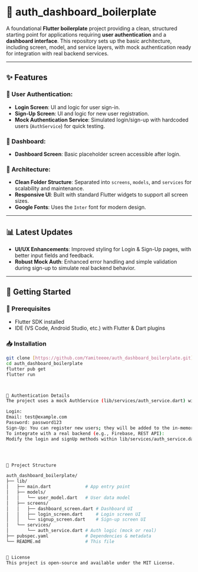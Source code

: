 # 🧱 auth_dashboard_boilerplate

A foundational **Flutter boilerplate** project providing a clean, structured starting point for applications requiring **user authentication** and a **dashboard interface**. This repository sets up the basic architecture, including screen, model, and service layers, with mock authentication ready for integration with real backend services.

---

## ✨ Features

### 🔐 User Authentication:
- **Login Screen**: UI and logic for user sign-in.
- **Sign-Up Screen**: UI and logic for new user registration.
- **Mock Authentication Service**: Simulated login/sign-up with hardcoded users (`AuthService`) for quick testing.

### 🧭 Dashboard:
- **Dashboard Screen**: Basic placeholder screen accessible after login.

### 🧱 Architecture:
- **Clean Folder Structure**: Separated into `screens`, `models`, and `services` for scalability and maintenance.
- **Responsive UI**: Built with standard Flutter widgets to support all screen sizes.
- **Google Fonts**: Uses the `Inter` font for modern design.

---

## 📊 Latest Updates

- **UI/UX Enhancements**: Improved styling for Login & Sign-Up pages, with better input fields and feedback.
- **Robust Mock Auth**: Enhanced error handling and simple validation during sign-up to simulate real backend behavior.

---

## 🚀 Getting Started

### 🔧 Prerequisites
- Flutter SDK installed
- IDE (VS Code, Android Studio, etc.) with Flutter & Dart plugins

### 📥 Installation

```bash
git clone [https://github.com/Yamiteeee/auth_dashboard_boilerplate.git](https://github.com/YOUR_USERNAME/auth_dashboard_boilerplate.git)
cd auth_dashboard_boilerplate
flutter pub get
flutter run



🔑 Authentication Details
The project uses a mock AuthService (lib/services/auth_service.dart) with hardcoded credentials for demonstration:

Login:
Email: test@example.com
Password: password123
Sign-Up: You can register new users; they will be added to the in-memory mock user list for the current session.
To integrate with a real backend (e.g., Firebase, REST API):
Modify the login and signUp methods within lib/services/auth_service.dart to make actual API calls or use a chosen authentication SDK.




📂 Project Structure

auth_dashboard_boilerplate/
├── lib/
│   ├── main.dart             # App entry point
│   ├── models/
│   │   └── user_model.dart   # User data model
│   ├── screens/
│   │   ├── dashboard_screen.dart # Dashboard UI
│   │   ├── login_screen.dart     # Login screen UI
│   │   └── signup_screen.dart    # Sign-up screen UI
│   └── services/
│       └── auth_service.dart # Auth logic (mock or real)
├── pubspec.yaml              # Dependencies & metadata
└── README.md                 # This file


📄 License
This project is open-source and available under the MIT License.


